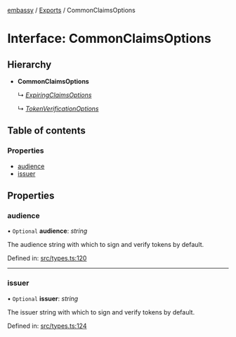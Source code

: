 [embassy](../README.md) / [Exports](../modules.md) / CommonClaimsOptions

# Interface: CommonClaimsOptions

## Hierarchy

* **CommonClaimsOptions**

  ↳ [*ExpiringClaimsOptions*](expiringclaimsoptions.md)

  ↳ [*TokenVerificationOptions*](tokenverificationoptions.md)

## Table of contents

### Properties

- [audience](commonclaimsoptions.md#audience)
- [issuer](commonclaimsoptions.md#issuer)

## Properties

### audience

• `Optional` **audience**: *string*

The audience string with which to sign and verify tokens by default.

Defined in: [src/types.ts:120](https://github.com/TomFrost/Embassy/blob/eff2681/src/types.ts#L120)

___

### issuer

• `Optional` **issuer**: *string*

The issuer string with which to sign and verify tokens by default.

Defined in: [src/types.ts:124](https://github.com/TomFrost/Embassy/blob/eff2681/src/types.ts#L124)
